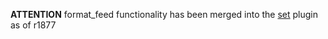 **ATTENTION**
format_feed functionality has been merged into the [set](/Plugins/set) plugin as of r1877
